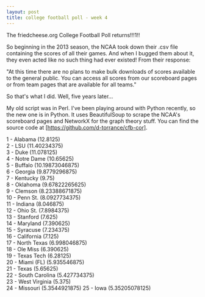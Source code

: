```yaml
---
layout: post
title: college football poll - week 4
---
```

The friedcheese.org College Football Poll returns!!!1!!

So beginning in the 2013 season, the NCAA took down their .csv file
containing the scores of all their games.  And when I bugged them about it,
they even acted like no such thing had ever existed!  From their response:

"At this time there are no plans to make bulk downloads of scores available
to the general public.  You can access all scores from our scoreboard
pages or from team pages that are available for all teams."

So that's what I did.  Well, five years later...

My old script was in Perl.  I've been playing around with Python recently,
so the new one is in Python.  It uses BeautifulSoup to scrape the NCAA's
scoreboard pages and NetworkX for the graph theory stuff.  You can find
the source code at [https://github.com/d-torrance/cfb-cor].

1 - Alabama (12.8125)  
2 - LSU (11.40234375)  
3 - Duke (11.078125)  
4 - Notre Dame (10.65625)  
5 - Buffalo (10.19873046875)  
6 - Georgia (9.8779296875)  
7 - Kentucky (9.75)  
8 - Oklahoma (9.67822265625)  
9 - Clemson (8.23388671875)  
10 - Penn St. (8.0927734375)  
11 - Indiana (8.046875)  
12 - Ohio St. (7.8984375)  
13 - Stanford (7.625)  
14 - Maryland (7.390625)  
15 - Syracuse (7.234375)  
16 - California (7.125)  
17 - North Texas (6.998046875)  
18 - Ole Miss (6.390625)  
19 - Texas Tech (6.28125)  
20 - Miami (FL) (5.935546875)  
21 - Texas (5.65625)  
22 - South Carolina (5.427734375)  
23 - West Virginia (5.375)  
24 - Missouri (5.3544921875)
25 - Iowa (5.35205078125)
